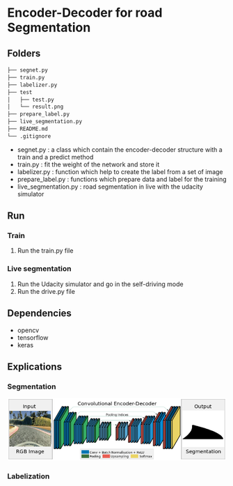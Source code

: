 # Encoder-Decoder for road Segmentation

## Folders

```bash
├── segnet.py
├── train.py
├── labelizer.py
├── test 
│   ├── test.py
│   └── result.png
├── prepare_label.py
├── live_segmentation.py
├── README.md
└── .gitignore
```

* segnet.py : a class which contain the encoder-decoder structure with a train and a predict method
* train.py : fit the weight of the network and store it
* labelizer.py : function which help to create the label from a set of image
* prepare_label.py : functions which prepare data and label for the training
* live_segmentation.py : road segmentation in live with the udacity simulator

## Run

### Train

1. Run the train.py file

### Live segmentation

1. Run the Udacity simulator and go in the self-driving mode
2. Run the drive.py file

## Dependencies

* opencv
* tensorflow
* keras

## Explications

### Segmentation

![segnet](https://github.com/amaurylekens/SDC_Segnet/blob/master/images/segnet.png)

### Labelization
